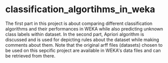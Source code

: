 # classification_algortihms_in_weka
The first part in this project is about comparing different classification algorithms and their performances in WEKA while also predicting unknown class labels within dataset. In the second part, Apriori algorithm is discussed and is used for depicting rules about the dataset while making comments about them.
Note that the original arff files (datasets) chosen to be used on this sepcific project are available in WEKA's data files and can be retrieved from there.

